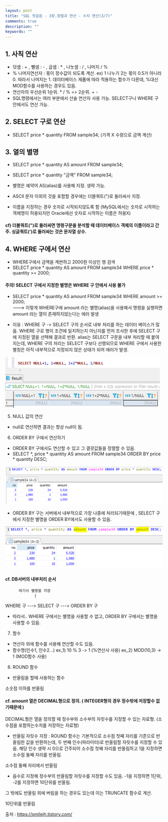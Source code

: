 ```yaml
---
layout: post
title: "SQL 첫걸음 - 3장.정렬과 연산 - 수치 연산(3/7)" 
comments: true
description: ""
keywords: ""
---
```


## 1. 사칙 연산
- 덧셈 : + , 뺄셈 : - , 곱셈 : * , 나눗셈 : / , 나머지 / %
- % 나머지연산자 : 몫이 정수값이 되도록 계산. ex) 1 나누기 2는 몫이 0.5가 아니라 0. 따라서 나머지는 1. 데이터베이스 제품에 따라 적용하는 함수가 다른데, %대신 MOD함수를 사용하는 경우도 있음.
- 연산자의 우선순위 1순위. * / % => 2순위. + - 
- SQL명령에서는 여러 부분에서 산술 연산자 사용 가능. SELECT구나 WHERE 구 안에서도 연산 가능.


## 2. SELECT 구로 연산
- SELECT price * quantity FROM sample34; (가격 X 수량으로 금액 계산)


## 3. 열의 별명 
- SELECT price * quantity AS amount FROM sample34;
- SELECT price * quantity "금액" FROM sample34; 

- 별명은 예약어 AS(alias)를 사용해 지정. 생략 가능. 
- ASCII 문자 이외의 것을 포함할 경우에는 더블쿼트(")로 둘러싸서 지정. 
- 이름을 지정하는 경우 숫자로 시작되지않도록 함 (MySQL에서는 숫자로 시작하는 객체명이 허용되지만 Oracle에선 숫자로 시작하는 이름은 허용X)

#### cf) 더블쿼트(")로 둘러싸면 명령구문을 분석할 때 데이터베이스 객체의 이름이라고 간주. 싱글쿼트(')로 둘러싸는 것은 문자열 상수. 


## 4. WHERE 구에서 연산 
- WHERE구에서 금액을 계싼하고 2000원 이상인 행 검색
- SELECT price * quantity AS amount FROM sample34 
  WHERE price * quantity >= 2000; 


#### 주의! SELECT 구에서 지정한 별명은 WHERE 구 안에서 사용 불가
- SELECT price * quantity AS amount FROM sample34 
  WHERE amount  >= 2000;  
---> 이렇게 WHERE구에 amount 라는 별명(alias)을 사용해서
명령을 실행하면  amount 라는 열이 존재하지않는다는 에러 발생 

- 이유
: WHERE 구 -> SELECT 구의 순서로 내부 처리를 하는 데이터 베이스가 많음. 
WHERE 구로 행이 조건에 일치하는지 아닌지를 먼저 조사한 후에 SELECT 구에 지정된 열을 선택해 결과로 반환.
alias는 SELECT 구문을 내부 처리할 때 붙여지는데, WHERE 구의 처리는 SELECT 구보다 선행되므로  WHERE 구에서 사용한 별칭은 아직 내부적으로 지정되지 않은 상태가 되어 에러가 발생. 

![997A2C405B861F6B0E](/images/sql_first_step/997A2C405B861F6B0E.png)

5. NULL 값의 연산
- null로 연산하면 결과는 항상 null이 됨.


6. ORDER BY 구에서 연산하기
- ORDER BY 구에서도 연산할 수 있고 그 결괏값들을 정렬할 수 있음.
- SELECT *, price * quantity AS amount FROM sample34 ORDER BY price * quantity DESC; 

![9914783B5B861F9A1C](/images/sql_first_step/9914783B5B861F9A1C.png)

- ORDER BY 구는 서버에서 내부적으로 가장 나중에 처리되기때문에 , SELECT 구에서 지정한 별명을 ORDER BY에서도 사용할 수 있음. 

![997103345B861FBA0D](/images/sql_first_step/997103345B861FBA0D.png)

#### cf. DB서버의 내부처리 순서

          여기서 별명을 지정
                 | 
WHERE 구 ---> SELECT 구 ---> ORDER BY 구

- 따라서.. WHERE 구에서는 별명을 사용할 수 없고, ORDER BY 구에서는 별명을 사용할 수 있음. 


7. 함수
- 연산자 외에 함수를 사용해 연산할 수도 있음.
- 함수명(인수1, 인수2...)
ex_1)  10 % 3 -> 1 (%연산사 사용)
ex_2)  MOD(10,3) -> 1 (MOD함수 사용) 


8. ROUND 함수
- 반올림을 할때 사용하는 함수 


소숫점 이하를 반올림

#### cf. amount 열은 DECIMAL형으로 정의. ( INTEGER형의 경우 정수밖에 저장할수 없기때문에 )
DECIMAL형은 열을 정의할 때 정수부와 소수부의 자릿수를 지정할 수 있는 자료형. (소수점을 포함하는수치를 저장하는 자료형)

- 반올림 자릿수 지정 : ROUND 함수는 기본적으로 소수점 첫째 자리를 기준으로 반올림한 값을 반환하는데, 두 번째 인수(파라미터)로 반올림할 자릿수를 지정할 수 있음.  해당 인수 생략 시 0으로 간주되어 소수점 첫째 자리를 반올림하고 1을 지정하면 소수점 둘째 자리를 반올림. 


소수점 둘째 자리에서 반올림

- 음수로 지정해 정수부의 반올림할 자릿수를 지정할 수도 있음. -1을 지정하면 1단위, -2를 지정하면 10단위를 반올림. 

그 밖에도 반올림 외에 버림을 하는 경우도 있는데 이는 TRUNCATE 함수로 계산.

10단위를 반올림


출처 : https://smilejh.tistory.com/